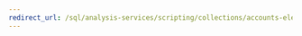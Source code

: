 ```yaml
---
redirect_url: /sql/analysis-services/scripting/collections/accounts-element-assl?toc=%2fsql%2fanalysis-services%2fscripting%2fcollections%2ftoc.json
---
```

